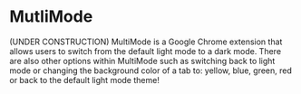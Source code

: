 # MutliMode
(UNDER CONSTRUCTION) MultiMode is a Google Chrome extension that allows users to switch from the default light mode to a dark mode. There are also other options within MultiMode such as switching back to light mode or changing the background color of a tab to: yellow, blue, green, red or back to the default light mode theme!
